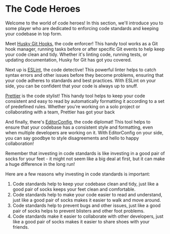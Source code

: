 # The Code Heroes

Welcome to the world of code heroes! In this section, we'll introduce you to some player who are dedicated to enforcing code standards and keeping your codebase in top form.

Meet [Husky Git Hooks](/docs/husky.md), the code enforcer! This handy tool works as a Git hook manager, running tasks before or after specific Git events to help keep your code clean and tidy. Whether it's linting code, running tests, or updating documentation, Husky for Git has got you covered.

Next up is [ESLint](/docs/eslint.md), the code detective! This powerful linter helps to catch syntax errors and other issues before they become problems, ensuring that your code adheres to standards and best practices. With ESLint on your side, you can be confident that your code is always up to snuff.

[Prettier](/docs/prettier.md) is the code stylist! This handy tool helps to keep your code consistent and easy to read by automatically formatting it according to a set of predefined rules. Whether you're working on a solo project or collaborating with a team, Prettier has got your back

And finally, there's [EditorConfig](/docs/editorconfig.md), the code diplomat! This tool helps to ensure that your codebase has a consistent style and formatting, even when multiple developers are working on it. With EditorConfig on your side, you can say goodbye to style disagreements and hello to happy collaboration!

Remember that investing in code standards is like investing in a good pair of socks for your feet - it might not seem like a big deal at first, but it can make a huge difference in the long run!

Here are a few reasons why investing in code standards is important:

1. Code standards help to keep your codebase clean and tidy, just like a good pair of socks keeps your feet clean and comfortable.
2. Code standards help to make your code easier to read and understand, just like a good pair of socks makes it easier to walk and move around.
3. Code standards help to prevent bugs and other issues, just like a good pair of socks helps to prevent blisters and other foot problems.
4. Code standards make it easier to collaborate with other developers, just like a good pair of socks makes it easier to share shoes with your friends.
